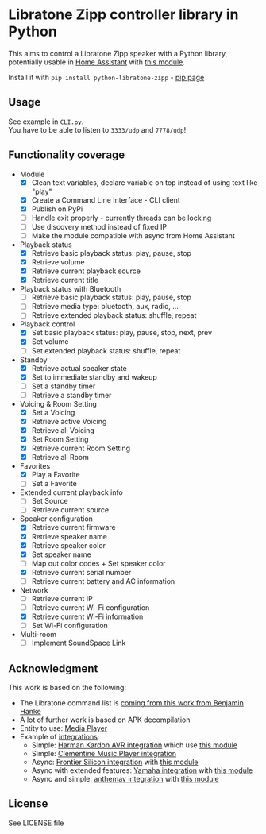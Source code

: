 # Libratone Zipp controller library in Python

This aims to control a Libratone Zipp speaker with a Python library, potentially usable in [Home Assistant](https://www.home-assistant.io/) with [this module](https://github.com/Chouffy/home_assistant_libratone_zipp).

Install it with `pip install python-libratone-zipp` - [pip page](https://pypi.org/project/python-libratone-zipp/)

## Usage

See example in `CLI.py`.  
You have to be able to listen to `3333/udp` and `7778/udp`!

## Functionality coverage

* Module
    * [x] Clean text variables, declare variable on top instead of using text like "play"
    * [x] Create a Command Line Interface - CLI client
    * [x] Publish on PyPi
    * [ ] Handle exit properly - currently threads can be locking
    * [ ] Use discovery method instead of fixed IP
    * [ ] Make the module compatible with async from Home Assistant
* Playback status
    * [x] Retrieve basic playback status: play, pause, stop
    * [x] Retrieve volume
    * [x] Retrieve current playback source
    * [x] Retrieve current title
* Playback status with Bluetooth
    * [ ] Retrieve basic playback status: play, pause, stop
    * [ ] Retrieve media type: bluetooth, aux, radio, ...
    * [ ] Retrieve extended playback status: shuffle, repeat
* Playback control
    * [x] Set basic playback status: play, pause, stop, next, prev
    * [x] Set volume
    * [ ] Set extended playback status: shuffle, repeat
* Standby
    * [x] Retrieve actual speaker state
    * [x] Set to immediate standby and wakeup
    * [ ] Set a standby timer
    * [ ] Retrieve a standby timer
* Voicing & Room Setting
    * [x] Set a Voicing
    * [x] Retrieve active Voicing
    * [x] Retrieve all Voicing
    * [x] Set Room Setting
    * [x] Retrieve current Room Setting
    * [x] Retrieve all Room
* Favorites
    * [x] Play a Favorite
    * [ ] Set a Favorite
* Extended current playback info
    * [ ] Set Source
    * [ ] Retrieve current source
* Speaker configuration
    * [x] Retrieve current firmware
    * [x] Retrieve speaker name
    * [x] Retrieve speaker color
    * [x] Set speaker name
    * [ ] Map out color codes + Set speaker color
    * [x] Retrieve current serial number
    * [ ] Retrieve current battery and AC information
* Network
    * [ ] Retrieve current IP
    * [ ] Retrieve current Wi-Fi configuration
    * [x] Retrieve current Wi-Fi information
    * [ ] Set Wi-Fi configuration
* Multi-room
    * [ ] Implement SoundSpace Link

## Acknowledgment

This work is based on the following:

* The Libratone command list is [coming from this work from Benjamin Hanke](https://www.loxwiki.eu/display/LOX/Libratone+Zipp+WLan+Lautsprecher)
* A lot of further work is based on APK decompilation
* Entity to use: [Media Player](https://developers.home-assistant.io/docs/core/entity/media-player)
* Example of [integrations](https://www.home-assistant.io/integrations/#media-player):
    * Simple: [Harman Kardon AVR integration](https://www.home-assistant.io/integrations/harman_kardon_avr/) which use [this module](https://github.com/Devqon/hkavr)
    * Simple: [Clementine Music Player integration](https://github.com/home-assistant/core/blob/dev/homeassistant/components/clementine/media_player.py)
    * Async: [Frontier Silicon integration](https://github.com/home-assistant/core/tree/dev/homeassistant/components/frontier_silicon) with [this module](https://github.com/zhelev/python-afsapi/tree/master/afsapi)
    * Async with extended features: [Yamaha integration](https://github.com/home-assistant/core/blob/dev/homeassistant/components/yamaha/) with [this module](https://github.com/wuub/rxv)
    * Async and simple: [anthemav integration](https://github.com/home-assistant/core/tree/dev/homeassistant/components/anthemav) with [this module](https://github.com/nugget/python-anthemav/tree/master/anthemav)

## License

See LICENSE file
